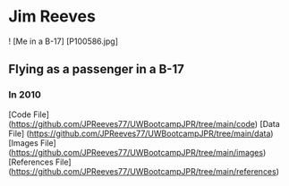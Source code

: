 # Jim Reeves

! [Me in a B-17] [P100586.jpg]

## Flying as a passenger in a B-17

### In 2010


[Code File] (https://github.com/JPReeves77/UWBootcampJPR/tree/main/code)
[Data File] (https://github.com/JPReeves77/UWBootcampJPR/tree/main/data)
[Images File] (https://github.com/JPReeves77/UWBootcampJPR/tree/main/images)
[References File] (https://github.com/JPReeves77/UWBootcampJPR/tree/main/references)

